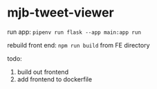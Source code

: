 # mjb-tweet-viewer

run app: `pipenv run flask --app main:app run`

rebuild front end: `npm run build` from FE directory

todo:
1. build out frontend
2. add frontend to dockerfile